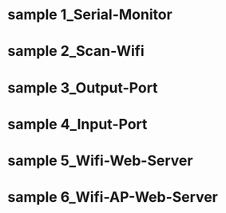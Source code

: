 # sample 1_Serial-Monitor

# sample 2_Scan-Wifi

# sample 3_Output-Port

# sample 4_Input-Port

# sample 5_Wifi-Web-Server

# sample 6_Wifi-AP-Web-Server

